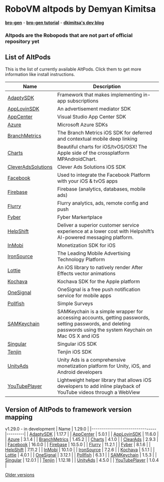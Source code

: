 # RoboVM altpods by Demyan Kimitsa
[**bro-gen**](https://github.com/dkimitsa/robovm-bro-gen) -
[**bro-gen tutorial**](https://dkimitsa.github.io/2017/10/19/bro-gen-tutorial/) -
[**dkimitsa's dev blog**](https://dkimitsa.github.io/)

### Altpods are the Robopods that are not part of official repository yet


## List of AltPods

This is the list of currently available AltPods. Click them to get more information like install instructions.

| Name                            | Description                                                                                                                                                        |
|---------------------------------|--------------------------------------------------------------------------------------------------------------------------------------------------------------------|
| [AdaptySDK](adapty/)            | Framework that makes implementing in-app subscriptions                                                                                                             |
| [AppLovinSDK](applovinsdk/)     | An advertisement mediator SDK                                                                                                                                      |
| [AppCenter](appcenter/)         | Visual Studio App Center SDK                                                                                                                                       |
| [Azure](azure/)                 | Microsoft Azure SDKs                                                                                                                                               |
| [BranchMetrics](branchmetrics/) | The Branch Metrics iOS SDK for deferred and contextual mobile deep linking                                                                                         |
| [Charts](charts/)               | Beautiful charts for iOS/tvOS/OSX! The Apple side of the crossplatform MPAndroidChart.                                                                             |
| [CleverAdsSolutions](clearads/) | Clever Ads Solutions iOS SDK                                                                                                                                       |
| [Facebook](facebook/)           | Used to integrate the Facebook Platform with your iOS & tvOS apps                                                                                                  |
| [Firebase](firebase/)           | Firebase (analytics, databases, mobile ads)                                                                                                                        |
| [Flurry](flurry/)               | Flurry analytics, ads, remote config and push                                                                                                                      |
| [Fyber](fyber/)                 | Fyber Markertplace                                                                                                                                                 |
| [HelpShift](helpshift/)         | Deliver a superior customer service experience at a lower cost with Helpshift’s AI-powered messaging platform.                                                     |
| [InMobi](inmobi/)               | Monetization SDK for iOS                                                                                                                                           |
| [IronSource](ironsource/)       | The Leading Mobile Advertising Technology Platform                                                                                                                 |
| [Lottie](lottie/)               | An iOS library to natively render After Effects vector animations                                                                                                  |
| [Kochava](kochava/)             | Kochava SDK for the Apple platform                                                                                                                                 |
| [OneSignal](onesignal/)         | OneSignal is a free push notification service for mobile apps                                                                                                      |
| [Pollfish](pollfish/)           | Simple Surveys                                                                                                                                                     |
| [SAMKeychain](samkeychain/)     | SAMKeychain is a simple wrapper for accessing accounts, getting passwords, setting passwords, and deleting passwords using the system Keychain on Mac OS X and iOS |
| [Singular](singular/)           | Singular iOS SDK                                                                                                                                                   |
| [Tenjin](tenjin/)               | Tenjin iOS SDK                                                                                                                                                     |
| [UnityAds](unitryads/)          | Unity Ads is a comprehensive monetization platform for Unity, iOS, and Android developers                                                                          |
| [YouTubePlayer](youtube/)       | Lightweight helper library that allows iOS developers to add inline playback of YouTube videos through a WebView                                                   |


## Version of AltPods to framework version mapping

v1.29.0 - in development
| Name                            | 1.29.0  |
|---------------------------------|---------|
| [AdaptySDK](adapty/)            | 1.17.7  |
| [AppCenter](appcenter/)         | 5.0.1   |
| [AppLovinSDK](applovinsdk/)     | 11.6.0  |
| [Azure](azure/)                 | 3.1.4   |
| [BranchMetrics](branchmetrics/) | 1.45.2  |
| [Charts](charts/)               | 4.1.0   |
| [ClearAds](clearads/)           | 2.9.3   |
| [Facebook](facebook/)           | 16.0.0  |
| [Firebase](firebase/)           | 10.5.0  |
| [Flurry](flurry/)               | 11.2.1  |
| [Fyber](fyber/)                 | 8.1.6   |
| [HelpShift](helpshift/)         | 7.11.2  |
| [InMobi](inmobi/)               | 10.1.0  |
| [IronSource](ironsource/)       | 7.2.6   |
| [Kochava](kochava/)             | 5.1.1   |
| [Lottie](lottie/)               | 4.0.1   |
| [OneSignal](onesignal/)         | 3.12.1  |
| [Pollfish](pollfish/)           | 6.3.1   |
| [SAMKeychain](samkeychain/)     | 1.5.3   |
| [Singular](singular/)           | 12.0.1  |
| [Tenjin](tenjin/)               | 1.12.18 |
| [UnityAds](unityads/)           | 4.5.0   |
| [YouTubePlayer](youtube/)       | 1.0.4   |

[Older versions](CHANGELOG.md)